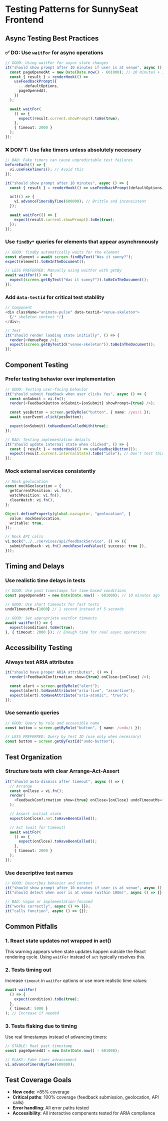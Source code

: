 # Testing Patterns for SunnySeat Frontend

## Async Testing Best Practices

### ✅ DO: Use `waitFor` for async operations

```typescript
// GOOD: Using waitFor for async state changes
it("should show prompt after 10 minutes if user is at venue", async () => {
  const pageOpenedAt = new Date(Date.now() - 601000); // 10 minutes + 1 second ago
  const { result } = renderHook(() =>
    useFeedbackPrompt({
      ...defaultOptions,
      pageOpenedAt,
    })
  );

  await waitFor(
    () => {
      expect(result.current.showPrompt).toBe(true);
    },
    { timeout: 2000 }
  );
});
```

### ❌ DON'T: Use fake timers unless absolutely necessary

```typescript
// BAD: Fake timers can cause unpredictable test failures
beforeEach(() => {
  vi.useFakeTimers(); // Avoid this
});

it("should show prompt after 10 minutes", async () => {
  const { result } = renderHook(() => useFeedbackPrompt(defaultOptions));

  act(() => {
    vi.advanceTimersByTime(600000); // Brittle and inconsistent
  });

  await waitFor(() => {
    expect(result.current.showPrompt).toBe(true);
  });
});
```

### Use `findBy*` queries for elements that appear asynchronously

```typescript
// GOOD: findBy automatically waits for the element
const element = await screen.findByText("Was it sunny?");
expect(element).toBeInTheDocument();

// LESS PREFERRED: Manually using waitFor with getBy
await waitFor(() => {
  expect(screen.getByText("Was it sunny?")).toBeInTheDocument();
});
```

### Add `data-testid` for critical test stability

```typescript
// Component
<div className="animate-pulse" data-testid="venue-skeleton">
  {/* skeleton content */}
</div>;

// Test
it("should render loading state initially", () => {
  render(<VenuePage />);
  expect(screen.getByTestId("venue-skeleton")).toBeInTheDocument();
});
```

## Component Testing

### Prefer testing behavior over implementation

```typescript
// GOOD: Testing user-facing behavior
it("should submit feedback when user clicks Yes", async () => {
  const onSubmit = vi.fn();
  render(<FeedbackButton onSubmit={onSubmit} showPrompt={true} />);

  const yesButton = screen.getByRole("button", { name: /yes/i });
  await userEvent.click(yesButton);

  expect(onSubmit).toHaveBeenCalledWith(true);
});

// BAD: Testing implementation details
it("should update internal state when clicked", () => {
  const { result } = renderHook(() => useFeedbackButton());
  expect(result.current.internalState).toBe("idle"); // Don't test this
});
```

### Mock external services consistently

```typescript
// Mock geolocation
const mockGeolocation = {
  getCurrentPosition: vi.fn(),
  watchPosition: vi.fn(),
  clearWatch: vi.fn(),
};

Object.defineProperty(global.navigator, "geolocation", {
  value: mockGeolocation,
  writable: true,
});

// Mock API calls
vi.mock("../../services/api/feedbackService", () => ({
  submitFeedback: vi.fn().mockResolvedValue({ success: true }),
}));
```

## Timing and Delays

### Use realistic time delays in tests

```typescript
// GOOD: Use past timestamps for time-based conditions
const pageOpenedAt = new Date(Date.now() - 601000); // 10 minutes ago

// GOOD: Use short timeouts for fast tests
undoTimeoutMs={1000} // 1 second instead of 5 seconds

// GOOD: Set appropriate waitFor timeouts
await waitFor(() => {
  expect(condition).toBe(true);
}, { timeout: 2000 }); // Enough time for real async operations
```

## Accessibility Testing

### Always test ARIA attributes

```typescript
it("should have proper ARIA attributes", () => {
  render(<FeedbackConfirmation show={true} onClose={onClose} />);

  const alert = screen.getByRole("alert");
  expect(alert).toHaveAttribute("aria-live", "assertive");
  expect(alert).toHaveAttribute("aria-atomic", "true");
});
```

### Use semantic queries

```typescript
// GOOD: Query by role and accessible name
const button = screen.getByRole("button", { name: /undo/i });

// LESS PREFERRED: Query by test ID (use only when necessary)
const button = screen.getByTestId("undo-button");
```

## Test Organization

### Structure tests with clear Arrange-Act-Assert

```typescript
it("should auto-dismiss after timeout", async () => {
  // Arrange
  const onClose = vi.fn();
  render(
    <FeedbackConfirmation show={true} onClose={onClose} undoTimeoutMs={1000} />
  );

  // Assert initial state
  expect(onClose).not.toHaveBeenCalled();

  // Act (wait for timeout)
  await waitFor(
    () => {
      expect(onClose).toHaveBeenCalled();
    },
    { timeout: 2000 }
  );
});
```

### Use descriptive test names

```typescript
// GOOD: Describes behavior and context
it("should show prompt after 10 minutes if user is at venue", async () => {});
it("should detect when user is at venue (within 100m)", async () => {});

// BAD: Vague or implementation-focused
it("works correctly", async () => {});
it("calls function", async () => {});
```

## Common Pitfalls

### 1. React state updates not wrapped in act()

This warning appears when state updates happen outside the React rendering cycle. Using `waitFor` instead of `act` typically resolves this.

### 2. Tests timing out

Increase `timeout` in `waitFor` options or use more realistic time values:

```typescript
await waitFor(
  () => {
    expect(condition).toBe(true);
  },
  { timeout: 5000 }
); // Increase if needed
```

### 3. Tests flaking due to timing

Use real timestamps instead of advancing timers:

```typescript
// STABLE: Real past timestamp
const pageOpenedAt = new Date(Date.now() - 601000);

// FLAKY: Fake timer advancement
vi.advanceTimersByTime(600000);
```

## Test Coverage Goals

- **New code**: >85% coverage
- **Critical paths**: 100% coverage (feedback submission, geolocation, API calls)
- **Error handling**: All error paths tested
- **Accessibility**: All interactive components tested for ARIA compliance

